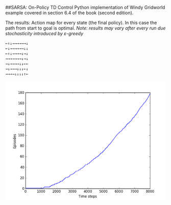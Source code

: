##SARSA: On-Policy TD Control
Python implementation of Windy Gridworld example covered in section 6.4 of the book (second edition).

The results:
Action map for every state (the final policy). In this case the path from start to goal is optimal.
*Note: results may vary after every run due stochasticity introduced by ε-greedy*
```
←↑↓→→→→→→↓
←↓→→→→→→↓↓
←↑↓→→→→↓→↓
→→→→→→→↓→↓
→↓→→→→↓↓←←
→↓→→→↓↓↓←↓
→→→→↓↓↓↓↑←
```
![image](Timesteps_vs_Episodes.png)


